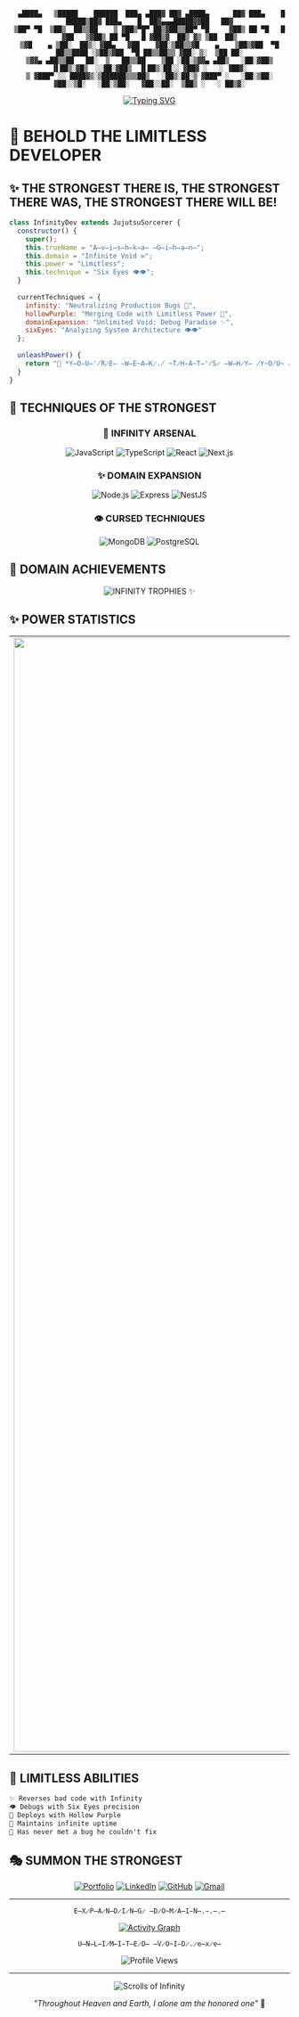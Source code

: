 <div align="center">
  
```
 ▄████▄   ▒█████    ██████  ███▄ ▄███▓ ██▓ ▄████▄      ██▓ ███▄    █   █████▒██▓ ███▄    █  ██▓▄▄▄█████▓▓██   ██▓
▒██▀ ▀█  ▒██▒  ██▒▒██    ▒ ▓██▒▀█▀ ██▒▓██▒▒██▀ ▀█     ▓██▒ ██ ▀█   █ ▓██   ▒▓██▒ ██ ▀█   █ ▓██▒▓  ██▒ ▓▒ ▒██  ██▒
▒▓█    ▄ ▒██░  ██▒░ ▓██▄   ▓██    ▓██░▒██▒▒▓█    ▄    ▒██▒▓██  ▀█ ██▒▒████ ░▒██▒▓██  ▀█ ██▒▒██▒▒ ▓██░ ▒░  ▒██ ██░
▒▓▓▄ ▄██▒▒██   ██░  ▒   ██▒▒██    ▒██ ░██░▒▓▓▄ ▄██▒   ░██░▓██▒  ▐▌██▒░▓█▒  ░░██░▓██▒  ▐▌██▒░██░░ ▓██▓ ░   ░ ▐██▓░
▒ ▓███▀ ░░ ████▓▒░▒██████▒▒▒██▒   ░██▒░██░▒ ▓███▀ ░   ░██░▒██░   ▓██░░▒█░   ░██░▒██░   ▓██░░██░  ▒██▒ ░   ░ ██▒▓░
```

[![Typing SVG](https://readme-typing-svg.herokuapp.com?font=Nosifer&weight=800&size=65&duration=3000&pause=1000&color=0051ff&center=true&vCenter=true&multiline=true&width=1000&height=150&lines=THE+STRONGEST+DEVELOPER+🔵;MASTER+OF+INFINITE+VOID+✨;HIGH+PRIEST+OF+HOLLOW+PURPLE+💜)](https://git.io/typing-svg)

</div>

# 🔵 BEHOLD THE LIMITLESS DEVELOPER

## ✨ THE STRONGEST THERE IS, THE STRONGEST THERE WAS, THE STRONGEST THERE WILL BE!

```javascript
class InfinityDev extends JujutsuSorcerer {
  constructor() {
    super();
    this.trueName = "A̶v̶i̶s̶h̶k̶a̶ ̶G̶i̶h̶a̶n̶";
    this.domain = "Infinite Void ∞";
    this.power = "Limitless";
    this.technique = "Six Eyes 👁️👁️";
  }
  
  currentTechniques = {
    infinity: "Neutralizing Production Bugs 🔵",
    hollowPurple: "Merging Code with Limitless Power 💜",
    domainExpansion: "Unlimited Void: Debug Paradise ✨",
    sixEyes: "Analyzing System Architecture 👁️👁️"
  };
  
  unleashPower() {
    return "💫 *Y̶O̵U̶'̸R̷E̶ ̵W̶E̴A̶K̷.̸ ̴T̷H̵A̴T̶'̸S̷ ̶W̶H̷Y̶ ̷Y̴O̸U̴ ̸L̷O̵S̵T̴.̷* 🔵";
  }
}
```

## 💫 TECHNIQUES OF THE STRONGEST

<div align="center">

### 🔵 INFINITY ARSENAL
![JavaScript](https://img.shields.io/badge/Limitless_JavaScript-%23323330.svg?style=for-the-badge&logo=javascript&logoColor=%23F7DF1E&color=000066)
![TypeScript](https://img.shields.io/badge/Six_Eyes_TypeScript-%23007ACC.svg?style=for-the-badge&logo=typescript&logoColor=white&color=000066)
![React](https://img.shields.io/badge/Hollow_Purple_React-%2320232a.svg?style=for-the-badge&logo=react&logoColor=%2361DAFB&color=000066)
![Next.js](https://img.shields.io/badge/Infinity_Next.js-%23000000.svg?style=for-the-badge&logo=next.js&logoColor=white&color=000066)

### ✨ DOMAIN EXPANSION
![Node.js](https://img.shields.io/badge/Limitless_Node.js-%23339933.svg?style=for-the-badge&logo=node.js&logoColor=white&color=000066)
![Express](https://img.shields.io/badge/Infinity_Express-%23404d59.svg?style=for-the-badge&logo=express&logoColor=white&color=000066)
![NestJS](https://img.shields.io/badge/Reversed_NestJS-%23E0234E.svg?style=for-the-badge&logo=nestjs&logoColor=white&color=000066)

### 👁️ CURSED TECHNIQUES
![MongoDB](https://img.shields.io/badge/Infinite_MongoDB-%234ea94b.svg?style=for-the-badge&logo=mongodb&logoColor=white&color=000066)
![PostgreSQL](https://img.shields.io/badge/Hollow_PostgreSQL-%23316192.svg?style=for-the-badge&logo=postgresql&logoColor=white&color=000066)

</div>

## 💜 DOMAIN ACHIEVEMENTS
<div align="center">
  <img src="https://github-profile-trophy.vercel.app/?username=AvishkaGihan&theme=algolia&row=1&column=6&margin-h=15&margin-w=5&no-bg=true" alt="INFINITY TROPHIES ✨" />
</div>

## ✨ POWER STATISTICS
<div align="center">
  <table>
    <tr>
      <td>
        <img width="2000px" src="https://github-readme-streak-stats.herokuapp.com/?user=AvishkaGihan&theme=tokyonight&hide_border=true&background=000000">
      </td>
    </tr>
  </table>
</div>

## 🔵 LIMITLESS ABILITIES
```css
✨ Reverses bad code with Infinity
👁️ Debugs with Six Eyes precision
💜 Deploys with Hollow Purple
🔵 Maintains infinite uptime
💫 Has never met a bug he couldn't fix
```

## 🎭 SUMMON THE STRONGEST
<div align="center">
  
[![Portfolio](https://img.shields.io/badge/ENTER_THE_DOMAIN_EXPANSION_🔵-000066?style=for-the-badge&logo=About.me&logoColor=white)](http://avishkagihan.me)
[![LinkedIn](https://img.shields.io/badge/JOIN_THE_STRONGEST_✨-000066?style=for-the-badge&logo=linkedin&logoColor=white)](https://www.linkedin.com/in/avishkagihan)
[![GitHub](https://img.shields.io/badge/WITNESS_INFINITE_VOID_💜-000066?style=for-the-badge&logo=github&logoColor=white)](https://github.com/AvishkaGihan)
[![Gmail](https://img.shields.io/badge/SUMMON_THE_STRONGEST_👁️-000066?style=for-the-badge&logo=gmail&logoColor=white)](mailto:avishkag18@gmail.com)

</div>

---

<div align="center">
  
```
E̶X̷P̶A̷N̶D̷I̷N̶G̷ ̶D̷O̴M̷A̶I̵N̶.̵.̶.̶
```
  
[![Activity Graph](https://github-readme-activity-graph.vercel.app/graph?username=AvishkaGihan&theme=react-dark&hide_border=true&background=000000&color=0051ff)](https://github.com/ashutosh00710/github-readme-activity-graph)

```
U̶N̶L̶I̷M̶I̵T̶E̷D̶ ̶V̷O̴I̵D̷.̷e̶x̷e̶
```
  
![Profile Views](https://komarev.com/ghpvc/?username=AvishkaGihan&color=0051ff&style=for-the-badge)

---

<img src="https://readme-jokes.vercel.app/api?theme=tokyonight" alt="Scrolls of Infinity" />

*"Throughout Heaven and Earth, I alone am the honored one"* 🔵

</div>